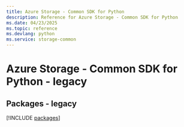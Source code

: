 ```yaml
---
title: Azure Storage - Common SDK for Python
description: Reference for Azure Storage - Common SDK for Python
ms.date: 04/23/2025
ms.topic: reference
ms.devlang: python
ms.service: storage-common
---
```

# Azure Storage - Common SDK for Python - legacy
## Packages - legacy
[!INCLUDE [packages](storage---common-index.md)]